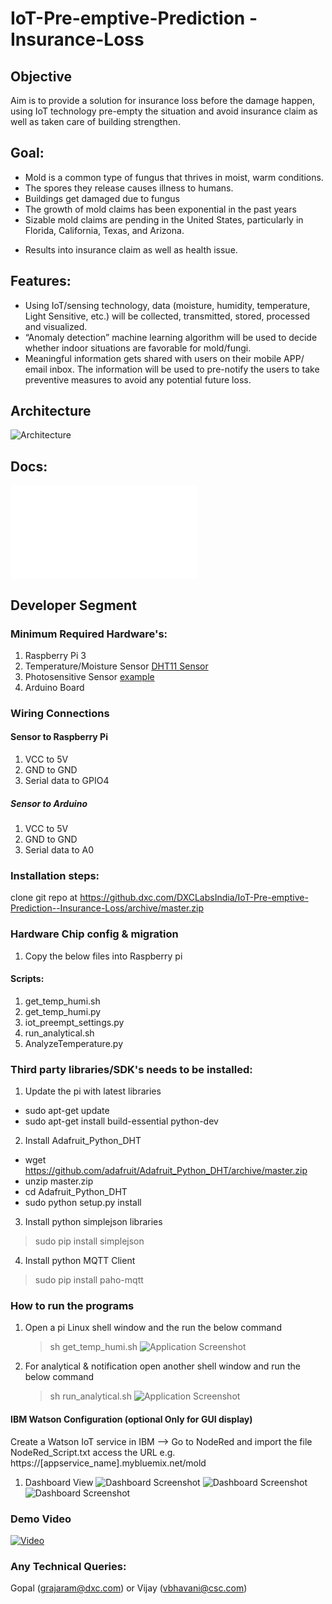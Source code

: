 # IoT-Pre-emptive-Prediction - Insurance-Loss
## Objective
Aim is to provide a solution for insurance loss before the damage happen, using IoT technology pre-empty the situation and avoid insurance claim as well as taken care of building strengthen.
## Goal:
* Mold is a common type of fungus that thrives in moist, warm conditions. 
* The spores they release causes illness to humans.
* Buildings get damaged due to fungus
* The growth of mold claims has been exponential in the past years
* Sizable mold claims are pending in the United States, particularly in Florida, California, Texas, and Arizona. 
 - Results into insurance claim as well as health issue. 

## Features:
* Using IoT/sensing technology, data (moisture, humidity, temperature, Light Sensitive, etc.) will be collected, transmitted, stored, processed and visualized. 
* “Anomaly detection” machine learning algorithm will be used to decide whether indoor situations are favorable for mold/fungi.
* Meaningful information gets shared with users on their mobile APP/ email inbox. The information will be used to pre-notify the users to take preventive measures to avoid any potential future loss. 

## Architecture
![Architecture](Images/Architecture.PNG)

## Docs:
![Presentation](Docs/IoT_Pre-emptivePrediction_InsuranceLoss.pdf)
## Developer Segment
### Minimum Required Hardware's:
1. Raspberry Pi 3
2. Temperature/Moisture Sensor [DHT11 Sensor](https://www.amazon.in/REES52-Digital-Temperature-Humidity-Compatible/dp/B01MXRT9DZ/ref=sr_1_1?ie=UTF8&qid=1526983758&sr=8-1&keywords=dht11+temperature+and+humidity+sensor)
3. Photosensitive Sensor [example](https://www.amazon.in/SunRobotics-Sensor-Module-Photosensitive-Arduino/dp/B0738R8HKP/ref=sr_1_2?ie=UTF8&qid=1526983713&sr=8-2&keywords=photosensitive+sensor)
4. Arduino Board

### Wiring Connections
#### Sensor   to   Raspberry Pi
1. VCC to 5V
2. GND to GND
3. Serial data to GPIO4
##### Sensor   to   Arduino
1. VCC to 5V
2. GND to GND
3. Serial data to A0

### Installation steps:
clone git repo at https://github.dxc.com/DXCLabsIndia/IoT-Pre-emptive-Prediction--Insurance-Loss/archive/master.zip

### Hardware Chip config & migration
1. Copy the below files into Raspberry pi 

#### Scripts:
1. get_temp_humi.sh
2. get_temp_humi.py
3. iot_preempt_settings.py
4. run_analytical.sh
5. AnalyzeTemperature.py

### Third party libraries/SDK's needs to be installed:
1. Update the pi with latest libraries
* sudo apt-get update
* sudo apt-get install build-essential python-dev
2. Install Adafruit_Python_DHT
* wget https://github.com/adafruit/Adafruit_Python_DHT/archive/master.zip
* unzip master.zip
* cd Adafruit_Python_DHT
* sudo python setup.py install
3. Install python simplejson libraries
  >sudo pip install simplejson
4. Install python MQTT Client
 >sudo pip install paho-mqtt

### How to run the programs

1. Open a pi Linux shell window and the run the below command
   >sh get_temp_humi.sh
   ![Application Screenshot](Images/Program1.PNG)
2. For analytical & notification open another shell window and run the below command
   >sh run_analytical.sh
   ![Application Screenshot](Images/Program2.PNG)
#### IBM Watson Configuration (optional Only for GUI display)
   Create a Watson IoT service in IBM --> Go to NodeRed and import the file NodeRed_Script.txt access the URL
   e.g. https://[appservice_name].mybluemix.net/mold
  1. Dashboard View
   ![Dashboard Screenshot](Images/Dashboard1.PNG)
   ![Dashboard Screenshot](Images/Dashboard2.PNG)
   ![Dashboard Screenshot](Images/Dashboard3.PNG)
### Demo Video 
[![Video](Images/Mold&Fungus_VideoPreview.png)](https://dxcportal.sharepoint.com/sites/icto/Lists/Videos/Attachments/11/Mold&Fungus_Demo.mp4)
### Any Technical Queries:
   Gopal (grajaram@dxc.com) or Vijay (vbhavani@csc.com)
